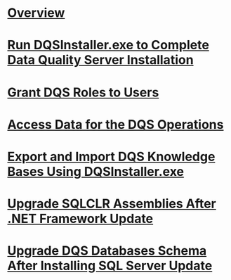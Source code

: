 # [Overview](install-data-quality-services.md)  
# [Run DQSInstaller.exe to Complete Data Quality Server Installation](run-dqsinstaller-exe-to-complete-data-quality-server-installation.md)  
# [Grant DQS Roles to Users](grant-dqs-roles-to-users.md)  
# [Access Data for the DQS Operations](access-data-for-the-dqs-operations.md)  
# [Export and Import DQS Knowledge Bases Using DQSInstaller.exe](export-and-import-dqs-knowledge-bases-using-dqsinstaller-exe.md)  
# [Upgrade SQLCLR Assemblies After .NET Framework Update](upgrade-sqlclr-assemblies-after-net-framework-update.md)  
# [Upgrade DQS Databases Schema After Installing SQL Server Update](upgrade-dqs-databases-schema-after-installing-sql-server-update.md)  
